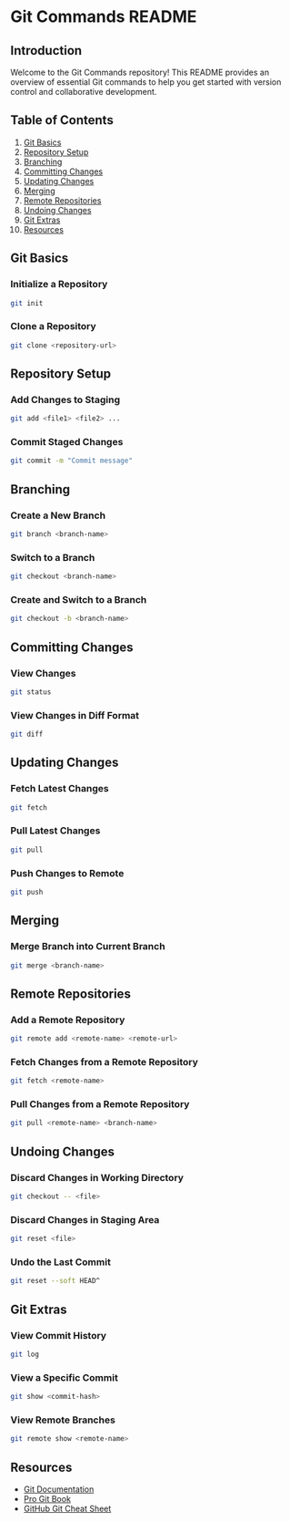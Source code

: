 # Git Commands README

## Introduction

Welcome to the Git Commands repository! This README provides an overview of essential Git commands to help you get started with version control and collaborative development.

## Table of Contents

1. [Git Basics](#git-basics)
2. [Repository Setup](#repository-setup)
3. [Branching](#branching)
4. [Committing Changes](#committing-changes)
5. [Updating Changes](#updating-changes)
6. [Merging](#merging)
7. [Remote Repositories](#remote-repositories)
8. [Undoing Changes](#undoing-changes)
9. [Git Extras](#git-extras)
10. [Resources](#resources)

## Git Basics

### Initialize a Repository

```bash
git init
```

### Clone a Repository

```bash
git clone <repository-url>
```

## Repository Setup

### Add Changes to Staging

```bash
git add <file1> <file2> ...
```

### Commit Staged Changes

```bash
git commit -m "Commit message"
```

## Branching

### Create a New Branch

```bash
git branch <branch-name>
```

### Switch to a Branch

```bash
git checkout <branch-name>
```

### Create and Switch to a Branch

```bash
git checkout -b <branch-name>
```

## Committing Changes

### View Changes

```bash
git status
```

### View Changes in Diff Format

```bash
git diff
```

## Updating Changes

### Fetch Latest Changes

```bash
git fetch
```

### Pull Latest Changes

```bash
git pull
```

### Push Changes to Remote

```bash
git push
```

## Merging

### Merge Branch into Current Branch

```bash
git merge <branch-name>
```

## Remote Repositories

### Add a Remote Repository

```bash
git remote add <remote-name> <remote-url>
```

### Fetch Changes from a Remote Repository

```bash
git fetch <remote-name>
```

### Pull Changes from a Remote Repository

```bash
git pull <remote-name> <branch-name>
```

## Undoing Changes

### Discard Changes in Working Directory

```bash
git checkout -- <file>
```

### Discard Changes in Staging Area

```bash
git reset <file>
```

### Undo the Last Commit

```bash
git reset --soft HEAD^
```

## Git Extras

### View Commit History

```bash
git log
```

### View a Specific Commit

```bash
git show <commit-hash>
```

### View Remote Branches

```bash
git remote show <remote-name>
```

## Resources

- [Git Documentation](https://git-scm.com/doc)
- [Pro Git Book](https://git-scm.com/book/en/v2)
- [GitHub Git Cheat Sheet](https://education.github.com/git-cheat-sheet)
